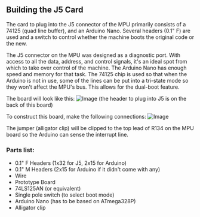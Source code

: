 ## Building the J5 Card
The card to plug into the J5 connector of the MPU primarily consists of a 74125 (quad line buffer), and an Arduino Nano. Several headers (0.1" F) are used and a switch to control whether the machine boots the original code or the new.  
  
The J5 connector on the MPU was designed as a diagnostic port. With access to all the data, address, and control signals, it's an ideal spot from which to take over control of the machine. The Arduino Nano has enough speed and memory for that task. The 74125 chip is used so that when the Arduino is not in use, some of the lines can be put into a tri-state mode so they won't affect the MPU's bus. This allows for the dual-boot feature.  
  
The board will look like this:
![Image](https://user-images.githubusercontent.com/36781010/95404330-bbb89780-08e2-11eb-9383-e1bc2b75af07.jpeg)
(the header to plug into J5 is on the back of this board)  
  
To construct this board, make the following connections:
![Image](https://user-images.githubusercontent.com/36781010/95404130-31703380-08e2-11eb-934e-25c1274028bc.png)
  
The jumper (alligator clip) will be clipped to the top lead of R134 on the MPU board so the Arduino can sense the interrupt line.  
### Parts list:
- 0.1" F Headers (1x32 for J5, 2x15 for Arduino)
- 0.1" M Headers (2x15 for Arduino if it didn't come with any)
- Wire
- Prototype Board
- 74LS125AN (or equivalent)
- Single pole switch (to select boot mode)
- Arduino Nano (has to be based on ATmega328P)
- Alligator clip  


